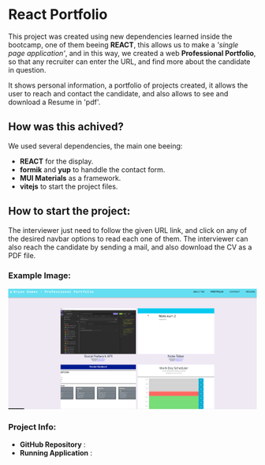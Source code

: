 # React Portfolio
This project was created using new dependencies learned inside the bootcamp, one of them beeing **REACT**, this allows us to make a *'single page application'*, and in this way, we created a web **Professional Portfolio**, so that any recruiter can enter the URL, and find more about the candidate in question.

It shows personal information, a portfolio of projects created, it allows the user to reach and contact the candidate, and also allows to see and download a Resume in 'pdf'.

## How was this achived?
We used several dependencies, the main one beeing:
 - **REACT** for the display.
 - **formik** and **yup** to handdle the contact form.
 - **MUI Materials** as a framework.
 - **vitejs** to start the project files.

 ## How to start the project:
 The interviewer just need to follow the given URL link, and click on any of the desired navbar options to read each one of them. The interviewer can also reach the candidate by sending a mail, and also download the CV as a PDF file.

 ### Example Image:
![example img of the running application](./src/assets/442423476_1494502224814750_6118515429734876301_n.png)

### Project Info:
- **GitHub Repository** :
- **Running Application** :
